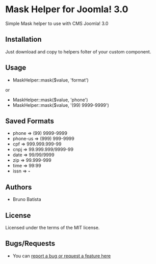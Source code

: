 Mask Helper for Joomla! 3.0
===========================

Simple Mask helper to use with CMS Joomla! 3.0

## Installation

Just download and copy to helpers folter of your custom component.

## Usage

* MaskHelper::mask($value, 'format')

or

* MaskHelper::mask($value, 'phone')
* MaskHelper::mask($value, '(99) 9999-9999')

## Saved Formats

* phone => (99) 9999-9999
* phone-us => (999) 999-9999
* cpf => 999.999.999-99
* cnpj => 99.999.999/9999-99
* date => 99/99/9999
* zip => 99.999-999
* time => 99:99
* issn => ****-****

## Authors

* Bruno Batista

## License

Licensed under the terms of the MIT license.

## Bugs/Requests

* You can [report a bug or request a feature here](http://github.com/joomlapro/joomla-helpers/issues)